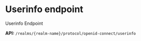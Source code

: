 # Userinfo endpoint

Userinfo Endpoint

__API:__ `/realms/{realm-name}/protocol/openid-connect/userinfo`

